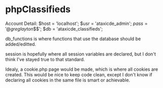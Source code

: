 phpClassifieds
==============
Account Detail: 
  $host = 'localhost';
	$usr = 'ataxicde_admin';
	$pass =  '@greglayton$$$';
	$db = 'ataxicde_classifieds';

db_functions is where functions that use the database should be added/editted.

session is hopefully where all session variables are declared, but I don't think I've stayed true to that standard.

Idealy, a cookie.php page would be made, which is where all cookies are created. This would be nice to keep code clean, except I don't know if declaring all cookies in the same file is smart or achievable.
